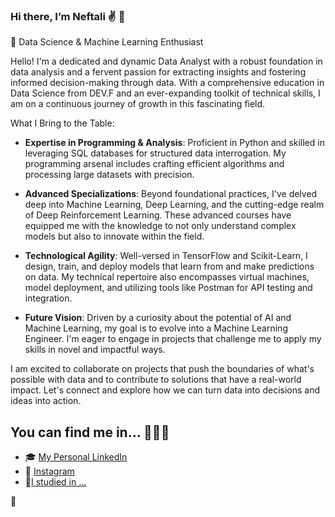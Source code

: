 ### Hi there, I’m Neftali :v: :telescope: 

🚀 Data Science & Machine Learning Enthusiast

Hello! I'm a dedicated and dynamic Data Analyst with a robust foundation in data analysis and a fervent passion for extracting insights and fostering informed decision-making through data. With a comprehensive education in Data Science from DEV.F and an ever-expanding toolkit of technical skills, I am on a continuous journey of growth in this fascinating field.

What I Bring to the Table:

- **Expertise in Programming & Analysis**: Proficient in Python and skilled in leveraging SQL databases for structured data interrogation. My programming arsenal includes crafting efficient algorithms and processing large datasets with precision.

- **Advanced Specializations**: Beyond foundational practices, I've delved deep into Machine Learning, Deep Learning, and the cutting-edge realm of Deep Reinforcement Learning. These advanced courses have equipped me with the knowledge to not only understand complex models but also to innovate within the field.

- **Technological Agility**: Well-versed in TensorFlow and Scikit-Learn, I design, train, and deploy models that learn from and make predictions on data. My technical repertoire also encompasses virtual machines, model deployment, and utilizing tools like Postman for API testing and integration.

- **Future Vision**: Driven by a curiosity about the potential of AI and Machine Learning, my goal is to evolve into a Machine Learning Engineer. I'm eager to engage in projects that challenge me to apply my skills in novel and impactful ways.

I am excited to collaborate on projects that push the boundaries of what's possible with data and to contribute to solutions that have a real-world impact. Let's connect and explore how we can turn data into decisions and ideas into action.

## You can find me in... :dart::dart::dart: 

- :mortar_board: [My Personal LinkedIn](https://www.linkedin.com/in/neftacamfig/)
- :sunrise_over_mountains: [Instagram](https://www.instagram.com/nefta_camfig/)
- :triangular_ruler:[I studied in ...](https://campus.devf.la/alumni/profile)
<!--
**NEFTACAMFIG/NEFTACAMFIG** is a ✨ _special_ ✨ repository because its `README.md` (this file) appears on your GitHub profile.

Here are some ideas to get you started:

- 🔭 I’m currently working on ...
- 🌱 I’m currently learning ...
- 👯 I’m looking to collaborate on ...
- 🤔 I’m looking for help with ...
- 💬 Ask me about ...
- 📫 How to reach me: ...
- 😄 Pronouns: ...
- ⚡ Fun fact: ...
-->👋 
